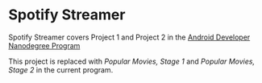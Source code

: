 Spotify Streamer
========

Spotify Streamer covers Project 1 and Project 2 in the [Android Developer Nanodegree Program](https://www.udacity.com/course/android-developer-nanodegree--nd801)

This project is replaced with *Popular Movies, Stage 1* and *Popular Movies, Stage 2* in the current program.


